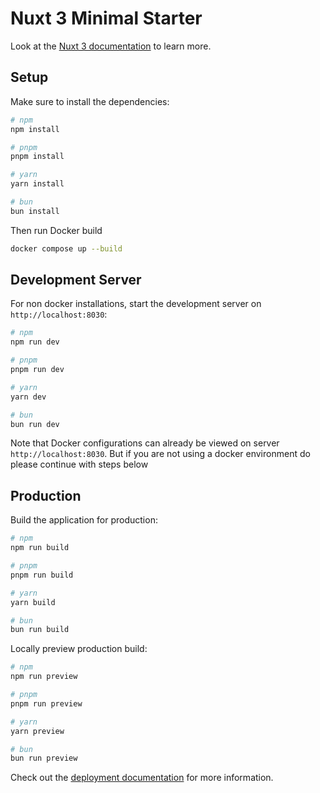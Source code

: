 # Nuxt 3 Minimal Starter

Look at the [Nuxt 3 documentation](https://nuxt.com/docs/getting-started/introduction) to learn more.

## Setup

Make sure to install the dependencies:

```bash
# npm
npm install

# pnpm
pnpm install

# yarn
yarn install

# bun
bun install
```

Then run Docker build

```bash
docker compose up --build
```

## Development Server

For non docker installations, start the development server on `http://localhost:8030`:

```bash
# npm
npm run dev

# pnpm
pnpm run dev

# yarn
yarn dev

# bun
bun run dev
```

Note that Docker configurations can already be viewed on server `http://localhost:8030`. But if you are not using a docker environment do please continue with steps below

## Production

Build the application for production:

```bash
# npm
npm run build

# pnpm
pnpm run build

# yarn
yarn build

# bun
bun run build
```

Locally preview production build:

```bash
# npm
npm run preview

# pnpm
pnpm run preview

# yarn
yarn preview

# bun
bun run preview
```

Check out the [deployment documentation](https://nuxt.com/docs/getting-started/deployment) for more information.
